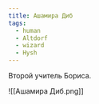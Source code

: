 ```yaml
---
title: Ашамира Диб
tags:
  - human
  - Altdorf
  - wizard
  - Hysh
---
```

Второй учитель Бориса.

![[Ашамира Диб.png]]